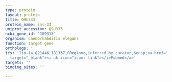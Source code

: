 ```yaml
---
type: protein
layout: protein
title: Q9U333
protein_name: ins-33
uniprot_accession: Q9U333
ncbi_gene_id: '189313'
organism: Caenorhabditis elegans
function: target gene
orthologs: ''
tfs: 'lin-14,Q21446,181337,ORegAnno,inferred by curator,&ensp;<a href="https://www.ncbi.nlm.nih.gov/pubmed/?term=26578589%5Buid%5D+OR+16314527%5Buid%5D"
  target="_blank"><i uk-icon="icon: link"></i>Pubmed</a>'
targets: ''
binding_sites: ''

---
```

